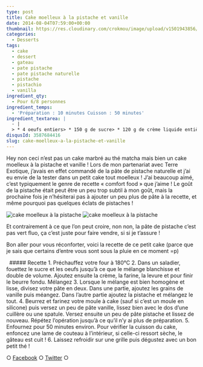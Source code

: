 ```yaml
---
type: post
title: Cake moelleux à la pistache et vanille
date: 2014-08-04T07:59:00+00:00
thumbnail: https://res.cloudinary.com/crokmou/image/upload/v1501943856/cake-moelleux-pistache-vanille.jpg
categories: 
  - Desserts
tags: 
  - cake
  - dessert
  - gateau
  - pate pistache
  - pate pistache naturelle
  - pistache
  - pistachio
  - vanilla
ingredient_qty: 
  - Pour 6/8 personnes
ingredient_temps: 
  - 'Préparation : 10 minutes Cuisson : 50 minutes'
ingredient_textarea: |
  - |
  > * 4 oeufs entiers> * 150 g de sucre> * 120 g de crème liquide entière> * 220 g de farine> * 1 sachet de levure chimique> * 120 g de beurre> * 50 g de pâte de pistache> * 1 gousse de vanille
disqusId: 3587684416
slug: cake-moelleux-a-la-pistache-et-vanille
---
```


Hey non ceci n’est pas un cake marbré au thé matcha mais bien un cake moelleux à la pistache et vanille ! Lors de mon partenariat avec Terre Exotique, j’avais en effet commandé de la pâte de pistache naturelle et j’ai eu envie de la tester dans un petit cake tout moelleux ! J’ai beaucoup aimé, c’est typiquement le genre de recette « comfort food » que j’aime ! Le goût de la pistache était peut être un peu trop subtil à mon goût, mais la prochaine fois je n’hésiterai pas à ajouter un peu plus de pâte à la recette, et même pourquoi pas quelques éclats de pistaches !

![cake moelleux à la pistache](http://www.crokmou.com/wp-content/uploads/2015/03/cake-moelleux-pistache-vanille-2.jpg) ![cake moelleux à la pistache](http://www.crokmou.com/wp-content/uploads/2015/03/cake-moelleux-pistache-vanille-1.jpg)

Et contrairement à ce que l’on peut croire, non non, la pâte de pistache c’est pas vert fluo, ça c’est juste pour faire vendre, si si je t’assure !

Bon aller pour vous réconforter, voici la recette de ce petit cake (parce que je sais que certains d’entre vous sont sous la pluie en ce moment =p)

  ##### Recette 1\. Préchauffez votre four à 180°C 2\. Dans un saladier, fouettez le sucre et les oeufs jusqu’à ce que le mélange blanchisse et double de volume. Ajoutez ensuite la crème, la farine, la levure et pour finir le beurre fondu. Mélangez 3\. Lorsque le mélange est bien homogène et lisse, divisez votre pâte en deux. Dans une partie, ajoutez les grains de vanille puis méangez. Dans l’autre partie ajoutez la pistache et mélangez le tout. 4\. Beurrez et farinez votre moule à cake (sauf si c’est un moule en silicone) puis versez un peu de pâte vanille, lissez bien avec le dos d’une cuillère ou une spatule. Versez ensuite un peu de pâte pistache et lissez de nouveau. Répétez l’opération jusqu’à ce qu’il n’y ai plus de préparation. 5\. Enfournez pour 50 minutes environ. Pour vérifier la cuisson du cake, enfoncez une lame de couteau à l’intérieur, si celle-ci ressort sèche, le gâteau est cuit ! 6\. Laissez refroidir sur une grille puis dégustez avec un bon petit thé !  

○ [Facebook](https://www.facebook.com/crokmou.blog) ○ [Twitter](https://twitter.com/Crokmou) ○